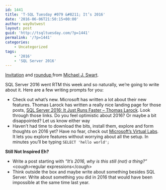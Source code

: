```yaml
---
id: 1441
title: 'T-SQL Tuesday #079 &#8211; It’s 2016'
date: '2016-06-06T21:50:15+00:00'
author: way0utwest
layout: post
guid: 'http://tsqltuesday.com/?p=1441'
permalink: '/?p=1441'
categories:
    - Uncategorized
tags:
    - '2016'
    - 'SQL Server 2016'
---
```


[Invitation](http://michaeljswart.com/2016/06/t-sql-tuesday-079-its-2016/) and [roundup ](http://michaeljswart.com/2016/06/t-sql-tuesday-079-roundup-its-2016/)from [Michael J. Swart](http://michaeljswart.com/).

SQL Server 2016 went RTM this week and so naturally, we’re going to write about it. Here are a few writing prompts for you:

- Check out what’s new. Microsoft has written a lot about their new features. Thomas Larock has written a really nice landing page for those posts, [SQL Server 2016: It Just Runs Faster – Thomas Larock](https://thomaslarock.com/2016/06/sql-server-2016-just-runs-faster/). Look through those links. Do you feel optimistic about 2016? Or maybe a bit disappointed? Let us know either way
- Haven’t had time to download the bits, install them, explore and form thoughts on 2016 yet? Have no fear, check out [Microsoft’s Virtual Labs](https://technet.microsoft.com/en-us/virtuallabs). It lets you explore features without worrying about all the setup. In minutes you’ll be typing `SELECT 'hello world';`

**Still Not Inspired Eh?**

- Write a post starting with *“It’s 2016, why is this still (not) a thing?”* &lt;cough&gt;regular expressions&lt;/cough&gt;
- Think outside the box and maybe write about something besides SQL Server. Write about something you did in 2016 that would have been impossible at the same time last year.